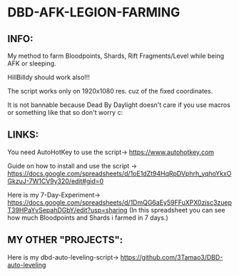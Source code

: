 # DBD-AFK-LEGION-FARMING

INFO:
-
My method to farm Bloodpoints, Shards, Rift Fragments/Level while being AFK or sleeping.

HillBilldy should work also!!!

The script works only on 1920x1080 res. cuz of the fixed coordinates.

It is not bannable because Dead By Daylight doesn't care if you use macros or something like that so don't worry c:

LINKS:
-

You need AutoHotKey to use the script-> https://www.autohotkey.com

Guide on how to install and use the script -> https://docs.google.com/spreadsheets/d/1oE1dZt94HqRpDVphrh_yqhoYkxOGkzuJ-7W1CV9y320/edit#gid=0

Here is my 7-Day-Experiment-> https://docs.google.com/spreadsheets/d/1DmQG6aEy59FFuXPX0zjsc3zuepT39HPaYvSepahDGbY/edit?usp=sharing
(In this spreadsheet you can see how much Bloodpoints and Shards i farmed in 7 days.)

MY OTHER "PROJECTS":
-
Here is my dbd-auto-leveling-script-> https://github.com/3Tamao3/DBD-auto-leveling
